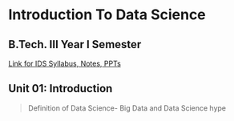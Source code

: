 # Introduction To Data Science

## B.Tech. III Year I Semester

[Link for IDS Syllabus, Notes, PPTs](https://drive.google.com/drive/folders/11wwBDSwIWTnVKVHbTTxZNd6KVFouJGcl?usp=sharing)

## Unit 01:	 Introduction

> Definition of Data Science- Big Data and Data Science hype
